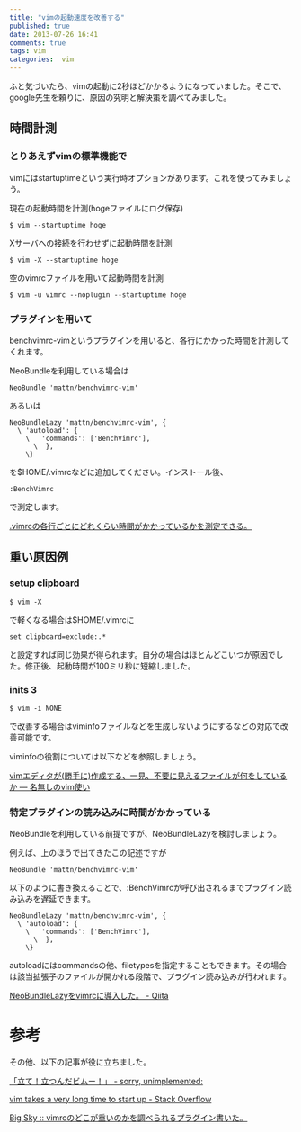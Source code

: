 ```yaml
---
title: "vimの起動速度を改善する"
published: true
date: 2013-07-26 16:41
comments: true
tags: vim
categories:  vim
---
```

ふと気づいたら、vimの起動に2秒ほどかかるようになっていました。そこで、google先生を頼りに、原因の究明と解決策を調べてみました。

## 時間計測

### とりあえずvimの標準機能で

vimにはstartuptimeという実行時オプションがあります。これを使ってみましょう。

現在の起動時間を計測(hogeファイルにログ保存)

```
$ vim --startuptime hoge
```

Xサーバへの接続を行わせずに起動時間を計測

```
$ vim -X --startuptime hoge
```

空のvimrcファイルを用いて起動時間を計測

```
$ vim -u vimrc --noplugin --startuptime hoge
```

### プラグインを用いて

benchvimrc-vimというプラグインを用いると、各行にかかった時間を計測してくれます。

NeoBundleを利用している場合は

```
NeoBundle 'mattn/benchvimrc-vim'
```

あるいは

```
NeoBundleLazy 'mattn/benchvimrc-vim', {
  \ 'autoload': {
    \   'commands': ['BenchVimrc'],
      \  },
    \}
```

を$HOME/.vimrcなどに追加してください。インストール後、

```
:BenchVimrc
```

で測定します。

[.vimrcの各行ごとにどれくらい時間がかかっているかを測定できる。](https://github.com/mattn/benchvimrc-vim)

## 重い原因例

### setup clipboard

```
$ vim -X
```

で軽くなる場合は$HOME/.vimrcに

```
set clipboard=exclude:.*
```

と設定すれば同じ効果が得られます。自分の場合はほとんどこいつが原因でした。修正後、起動時間が100ミリ秒に短縮しました。

### inits 3

```
$ vim -i NONE
```

で改善する場合はviminfoファイルなどを生成しないようにするなどの対応で改善可能です。

viminfoの役割については以下などを参照しましょう。

[vimエディタが(勝手に)作成する、一見、不要に見えるファイルが何をしているか — 名無しのvim使い](http://nanasi.jp/articles/howto/file/seemingly-unneeded-file.html#viminfo)

### 特定プラグインの読み込みに時間がかかっている

NeoBundleを利用している前提ですが、NeoBundleLazyを検討しましょう。

例えば、上のほうで出てきたこの記述ですが

```
NeoBundle 'mattn/benchvimrc-vim'
```

以下のように書き換えることで、:BenchVimrcが呼び出されるまでプラグイン読み込みを遅延できます。

```
NeoBundleLazy 'mattn/benchvimrc-vim', {
  \ 'autoload': {
    \   'commands': ['BenchVimrc'],
      \  },
    \}
```

autoloadにはcommandsの他、filetypesを指定することもできます。その場合は該当拡張子のファイルが開かれる段階で、プラグイン読み込みが行われます。

[NeoBundleLazyをvimrcに導入した。 - Qiita ](http://qiita.com/rbtnn/items/600ac451ebb43b2c9c13)

# 参考

その他、以下の記事が役に立ちました。

[「立て！立つんだビムー！」 - sorry, unimplemented:](http://rhysd.hatenablog.com/entry/2012/12/19/001145)

[vim takes a very long time to start up - Stack Overflow](http://stackoverflow.com/questions/14635295/vim-takes-a-very-long-time-to-start-up)

[Big Sky :: vimrcのどこが重いのかを調べられるプラグイン書いた。](http://mattn.kaoriya.net/software/vim/20120315221158.htm)

